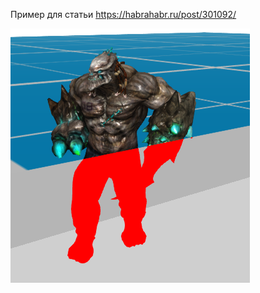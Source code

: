 Пример для статьи https://habrahabr.ru/post/301092/

![Screenshot](https://github.com/1vanK/Urho3DHabrahabr06/blob/master/Screen.png)
